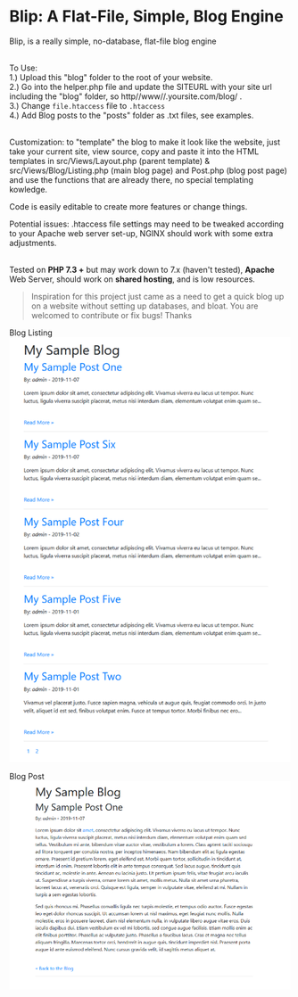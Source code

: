 # Blip: A Flat-File, Simple, Blog Engine
Blip, is a really simple, no-database, flat-file blog engine<br /><br />

To Use:<br />
1.) Upload this "blog" folder to the root of your website.<br />
2.) Go into the helper.php file and update the SITEURL with your site url including the "blog" folder, so http/\/www/\/.yoursite.com/blog/ .<br />
3.) Change `file.htaccess` file to `.htaccess` <br />
4.) Add Blog posts to the "posts" folder as .txt files, see examples.<br />
<br />

Customization: to "template" the blog to make it look like the website, just take your current site, view source, copy and paste it into the HTML templates in src/Views/Layout.php (parent template) & src/Views/Blog/Listing.php (main blog page) and Post.php (blog post page) and use the functions that are already there, no special templating kowledge.<br />

Code is easily editable to create more features or change things.<br />

Potential issues: .htaccess file settings may need to be tweaked according to your Apache web server set-up, NGINX should work with some extra adjustments.<br /><br />

Tested on <strong>PHP 7.3 +</strong> but may work down to 7.x (haven't tested), <strong>Apache</strong> Web Server, should work on <strong>shared hosting</strong>, and is low resources.

> Inspiration for this project just came as a need to get a quick blog up on a website without setting up databases, and bloat. You are welcomed to contribute or fix bugs! Thanks
 
Blog Listing
![Alt text](/screenshots/screenshot1.PNG?raw=true "Blog Listing")

Blog Post
![Alt text](/screenshots/screenshot2.PNG?raw=true "Blog Post")
